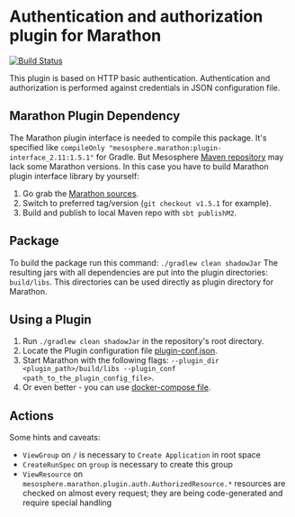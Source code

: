 # Authentication and authorization plugin for Marathon

[![Build Status](https://travis-ci.com/dddpaul/marathon-plugins.svg?branch=master)](https://travis-ci.com/dddpaul/marathon-plugins)

This plugin is based on HTTP basic authentication. Authentication and authorization is performed against credentials in JSON configuration file.

## Marathon Plugin Dependency

The Marathon plugin interface is needed to compile this package.
It's specified like  `compileOnly "mesosphere.marathon:plugin-interface_2.11:1.5.1"` for Gradle.
But Mesosphere [Maven repository](http://downloads.mesosphere.io/maven) may lack some Marathon versions.
In this case you have to build Marathon plugin interface library by yourself:

1. Go grab the [Marathon sources](https://github.com/mesosphere/marathon).
2. Switch to preferred tag/version (`git checkout v1.5.1` for example).
3. Build and publish to local Maven repo with `sbt publishM2`.

## Package

To build the package run this command: `./gradlew clean shadowJar`
The resulting jars with all dependencies are put into the plugin directories: `build/libs`.
This directories can be used directly as plugin directory for Marathon.

## Using a Plugin

1. Run `./gradlew clean shadowJar` in the repository's root directory.
2. Locate the Plugin configuration file [plugin-conf.json](src/main/resources/plugin-conf.json).
3. Start Marathon with the following flags: `--plugin_dir <plugin_path>/build/libs --plugin_conf <path_to_the_plugin_config_file>`.
4. Or even better - you can use [docker-compose file](src/test/resources/docker-compose.yml).

## Actions

Some hints and caveats:

* `ViewGroup` on `/` is necessary to `Create Application` in root space
* `CreateRunSpec` on `group` is necessary to create this group
* `ViewResource` on `mesosphere.marathon.plugin.auth.AuthorizedResource.*` resources are checked on almost every request; they are being code-generated and require special handling